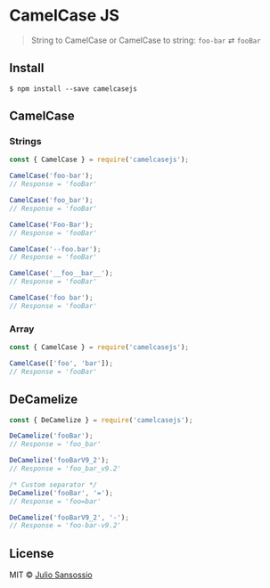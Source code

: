 # CamelCase JS

> String to CamelCase or CamelCase to string: `foo-bar` ⇄ `fooBar`


## Install

```
$ npm install --save camelcasejs
```

## CamelCase
### Strings
```js
const { CamelCase } = require('camelcasejs');

CamelCase('foo-bar');
// Response = 'fooBar'

CamelCase('foo_bar');
// Response = 'fooBar'

CamelCase('Foo-Bar');
// Response = 'fooBar'

CamelCase('--foo.bar');
// Response = 'fooBar'

CamelCase('__foo__bar__');
// Response = 'fooBar'

CamelCase('foo bar');
// Response = 'fooBar'
```
### Array
```js
const { CamelCase } = require('camelcasejs');

CamelCase(['foo', 'bar']);
// Response = 'fooBar'
```

## DeCamelize
```js
const { DeCamelize } = require('camelcasejs');

DeCamelize('fooBar');
// Response = 'foo_bar'

DeCamelize('fooBarV9_2');
// Response = 'foo_bar_v9.2'

/* Custom separator */
DeCamelize('fooBar', '=');
// Response = 'foo=bar'

DeCamelize('fooBarV9_2', '-');
// Response = 'foo-bar-v9.2'
```

## License

MIT © [Julio Sansossio](https://github.com/Sansossio)